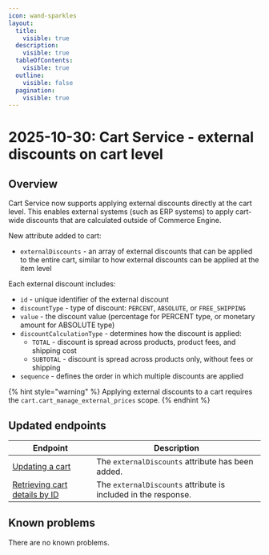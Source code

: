 ```yaml
---
icon: wand-sparkles
layout:
  title:
    visible: true
  description:
    visible: true
  tableOfContents:
    visible: true
  outline:
    visible: false
  pagination:
    visible: true
---
```


# 2025-10-30: Cart Service - external discounts on cart level

## Overview

Cart Service now supports applying external discounts directly at the cart level. This enables external systems (such as ERP systems) to apply cart-wide discounts that are calculated outside of Commerce Engine.

New attribute added to cart:

* `externalDiscounts` - an array of external discounts that can be applied to the entire cart, similar to how external discounts can be applied at the item level

Each external discount includes:

* `id` - unique identifier of the external discount
* `discountType` - type of discount: `PERCENT`, `ABSOLUTE`, or `FREE_SHIPPING`
* `value` - the discount value (percentage for PERCENT type, or monetary amount for ABSOLUTE type)
* `discountCalculationType` - determines how the discount is applied:
  * `TOTAL` - discount is spread across products, product fees, and shipping cost
  * `SUBTOTAL` - discount is spread across products only, without fees or shipping
* `sequence` - defines the order in which multiple discounts are applied

{% hint style="warning" %}
Applying external discounts to a cart requires the `cart.cart_manage_external_prices` scope.
{% endhint %}

## Updated endpoints

| Endpoint                                                                                                                                                                   | Description                                                            |
|----------------------------------------------------------------------------------------------------------------------------------------------------------------------------|------------------------------------------------------------------------|
| [Updating a cart](https://developer.emporix.io/api-references/api-guides/checkout/cart/api-reference/carts#put-cart-tenant-carts-cartid)                    | The `externalDiscounts` attribute has been added.  |
| [Retrieving cart details by ID](https://developer.emporix.io/api-references/api-guides/checkout/cart/api-reference/carts#get-cart-tenant-carts-cartid)                      | The `externalDiscounts` attribute is included in the response.  |

## Known problems

There are no known problems.

